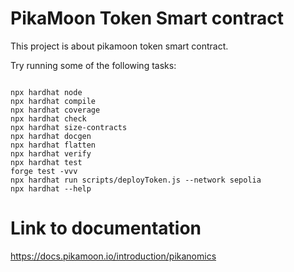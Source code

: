 # PikaMoon Token Smart contract

This project is about pikamoon token smart contract.

Try running some of the following tasks:

```shell

npx hardhat node
npx hardhat compile
npx hardhat coverage
npx hardhat check
npx hardhat size-contracts
npx hardhat docgen   
npx hardhat flatten   
npx hardhat verify   
npx hardhat test
forge test -vvv 
npx hardhat run scripts/deployToken.js --network sepolia
npx hardhat --help

```

# Link to documentation
https://docs.pikamoon.io/introduction/pikanomics
